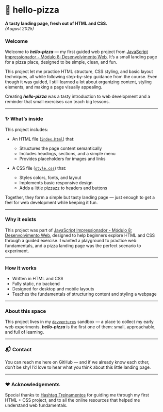 # 🍕 hello-pizza

**A tasty landing page, fresh out of HTML and CSS.**  
*(August 2025)*

### Welcome
Welcome to ***hello-pizza*** — my first guided web project from [JavaScript Impressionador - Módulo 8: Desenvolvimento Web](https://www.hashtagtreinamentos.com/curso-javascript). It’s a small landing page for a pizza place, designed to be simple, clean, and fun.  

This project let me practice HTML structure, CSS styling, and basic layout techniques, all while following step-by-step guidance from the course. Even though it was guided, I still learned a lot about organizing content, styling elements, and making a page visually appealing.  

Creating ***hello-pizza*** was a tasty introduction to web development and a reminder that small exercises can teach big lessons.  

---

### ✨ What’s inside
This project includes:  

- An HTML file ([`index.html`](index.html)) that:
  - Structures the page content semantically
  - Includes headings, sections, and a simple menu
  - Provides placeholders for images and links  

- A CSS file ([`style.css`](style.css)) that:
  - Styles colors, fonts, and layout
  - Implements basic responsive design
  - Adds a little pizzazz to headers and buttons  

Together, they form a simple but tasty landing page — just enough to get a feel for web development while keeping it fun.  

---

### Why it exists
This project was part of [JavaScript Impressionador - Módulo 8: Desenvolvimento Web](https://www.hashtagtreinamentos.com/curso-javascript), designed to help beginners explore HTML and CSS through a guided exercise. I wanted a playground to practice web fundamentals, and a pizza landing page was the perfect scenario to experiment.  

---

### How it works
- Written in HTML and CSS  
- Fully static, no backend  
- Designed for desktop and mobile layouts  
- Teaches the fundamentals of structuring content and styling a webpage  

---

### About this space
This project lives in my [`devventures`](../) sandbox — a place to collect my early web experiments. ***hello-pizza*** is the first one of them: small, approachable, and full of learning.  

---

### 📬 Contact
You can reach me here on GitHub — and if we already know each other, don’t be shy! I’d love to hear what you think about this little landing page.  

---

### ❤️ Acknowledgements
Special thanks to [Hashtag Treinamentos](https://www.hashtagtreinamentos.com/) for guiding me through my first HTML + CSS project, and to all the online resources that helped me understand web fundamentals.  
